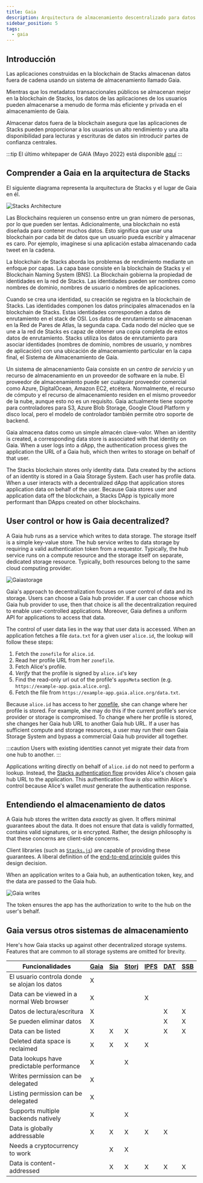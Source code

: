 ```yaml
---
title: Gaia
description: Arquitectura de almacenamiento descentralizado para datos fuera de la cadena
sidebar_position: 5
tags:
  - gaia
---
```


## Introducción

Las aplicaciones construidas en la blockchain de Stacks almacenan datos fuera de cadena usando un sistema de almacenamiento llamado Gaia.

Mientras que los metadatos transaccionales públicos se almacenan mejor en la blockchain de Stacks, los datos de las aplicaciones de los usuarios pueden almacenarse a menudo de forma más eficiente y privada en el almacenamiento de Gaia.

Almacenar datos fuera de la blockchain asegura que las aplicaciones de Stacks pueden proporcionar a los usuarios un alto rendimiento y una alta disponibilidad para lecturas y escrituras de datos sin introducir partes de confianza centrales.

:::tip El último whitepaper de GAIA (Mayo 2022) está disponible [aquí](https://dev1-gaia-hub.s3.amazonaws.com/GAIA_Whitepaper.pdf) :::

## Comprender a Gaia en la arquitectura de Stacks

El siguiente diagrama representa la arquitectura de Stacks y el lugar de Gaia en él.

![Stacks Architecture](/img/architecture.png)

Las Blockchains requieren un consenso entre un gran número de personas, por lo que pueden ser lentas. Adicionalmente, una blockchain no está diseñada para contener muchos datos. Esto significa que usar una blockchain por cada bit de datos que un usuario pueda escribir y almacenar es caro. Por ejemplo, imagínese si una aplicación estaba almacenando cada tweet en la cadena.

La blockchain de Stacks aborda los problemas de rendimiento mediante un enfoque por capas. La capa base consiste en la blockchain de Stacks y el Blockchain Naming System (BNS). La Blockchain gobierna la propiedad de identidades en la red de Stacks. Las identidades pueden ser nombres como nombres de dominio, nombres de usuario o nombres de aplicaciones.

Cuando se crea una identidad, su creación se registra en la blockchain de Stacks. Las identidades componen los datos principales almacenados en la blockchain de Stacks. Estas identidades corresponden a datos de enrutamiento en el stack de OSI. Los datos de enrutamiento se almacenan en la Red de Pares de Atlas, la segunda capa. Cada nodo del núcleo que se une a la red de Stacks es capaz de obtener una copia completa de estos datos de enrutamiento. Stacks utiliza los datos de enrutamiento para asociar identidades (nombres de dominio, nombres de usuario, y nombres de aplicación) con una ubicación de almacenamiento particular en la capa final, el Sistema de Almacenamiento de Gaia.

Un sistema de almacenamiento Gaia consiste en un _centro de servicio_ y un recurso de almacenamiento en un proveedor de software en la nube. El proveedor de almacenamiento puede ser cualquier proveedor comercial como Azure, DigitalOcean, Amazon EC2, etcétera. Normalmente, el recurso de cómputo y el recurso de almacenamiento residen en el mismo proveedor de la nube, aunque esto no es un requisito. Gaia actualmente tiene soporte para controladores para S3, Azure Blob Storage, Google Cloud Platform y disco local, pero el modelo de controlador también permite otro soporte de backend.

Gaia almacena datos como un simple almacén clave-valor. When an identity is created, a corresponding data store is associated with that identity on Gaia. When a user logs into a dApp, the authentication process gives the application the URL of a Gaia hub, which then writes to storage on behalf of that user.

The Stacks blockchain stores only identity data. Data created by the actions of an identity is stored in a Gaia Storage System. Each user has profile data. When a user interacts with a decentralized dApp that application stores application data on behalf of the user. Because Gaia stores user and application data off the blockchain, a Stacks DApp is typically more performant than DApps created on other blockchains.

## User control or how is Gaia decentralized?

A Gaia hub runs as a service which writes to data storage. The storage itself is a simple key-value store. The hub service writes to data storage by requiring a valid authentication token from a requestor. Typically, the hub service runs on a compute resource and the storage itself on separate, dedicated storage resource. Typically, both resources belong to the same cloud computing provider.

![Gaiastorage](/img/gaia-storage.png)

Gaia's approach to decentralization focuses on user control of data and its storage. Users can choose a Gaia hub provider. If a user can choose which Gaia hub provider to use, then that choice is all the decentralization required to enable user-controlled applications. Moreover, Gaia defines a uniform API for applications to access that data.

The control of user data lies in the way that user data is accessed. When an application fetches a file `data.txt` for a given user `alice.id`, the lookup will follow these steps:

1. Fetch the `zonefile` for `alice.id`.
2. Read her profile URL from her `zonefile`.
3. Fetch Alice's profile.
4. _Verify_ that the profile is signed by `alice.id`'s key
5. Find the read-only url out of the profile's `appsMeta` section (e.g. `https://example-app.gaia.alice.org`).
6. Fetch the file from `https://example-app.gaia.alice.org/data.txt`.

Because `alice.id` has access to her [zonefile](https://docs.stacks.co/references/bns-contract#name-update), she can change where her profile is stored. For example, she may do this if the current profile's service provider or storage is compromised. To change where her profile is stored, she changes her Gaia hub URL to another Gaia hub URL. If a user has sufficient compute and storage resources, a user may run their own Gaia Storage System and bypass a commercial Gaia hub provider all together.

:::caution
Users with existing identities cannot yet migrate their data from one hub to another.
:::

Applications writing directly on behalf of `alice.id` do not need to perform a lookup. Instead, the [Stacks authentication flow](https://stacks.js.org) provides Alice's chosen gaia hub URL to the application. This authentication flow _is also_ within Alice's control because Alice's wallet _must_ generate the authentication response.

## Entendiendo el almacenamiento de datos

A Gaia hub stores the written data _exactly_ as given. It offers minimal guarantees about the data. It does not ensure that data is validly formatted, contains valid signatures, or is encrypted. Rather, the design philosophy is that these concerns are client-side concerns.

Client libraries (such as [`Stacks.js`](https://stacks.js.org/)) are capable of providing these guarantees. A liberal definition of the [end-to-end principle](https://en.wikipedia.org/wiki/End-to-end_principle) guides this design decision.

When an application writes to a Gaia hub, an authentication token, key, and the data are passed to the Gaia hub.

![Gaia writes](/img/gaia-writes.png)

The token ensures the app has the authorization to write to the hub on the user's behalf.

## Gaia versus otros sistemas de almacenamiento

Here's how Gaia stacks up against other decentralized storage systems. Features that are common to all storage systems are omitted for brevity.

| Funcionalidades                               | [Gaia](https://github.com/stacks-network/gaia) | [Sia](https://sia.tech/) | [Storj](https://storj.io/) | [IPFS](https://ipfs.io/) | [DAT](https://datproject.org/) | [SSB](https://www.scuttlebutt.nz/) |
| --------------------------------------------- | ---------------------------------------------- | ------------------------ | -------------------------- | ------------------------ | ------------------------------ | ---------------------------------- |
| El usuario controla donde se alojan los datos | X                                              |                          |                            |                          |                                |                                    |
| Data can be viewed in a normal Web browser    | X                                              |                          |                            | X                        |                                |                                    |
| Datos de lectura/escritura                    | X                                              |                          |                            |                          | X                              | X                                  |
| Se pueden eliminar datos                      | X                                              |                          |                            |                          | X                              | X                                  |
| Data can be listed                            | X                                              | X                        | X                          |                          | X                              | X                                  |
| Deleted data space is reclaimed               | X                                              | X                        | X                          | X                        |                                |                                    |
| Data lookups have predictable performance     | X                                              |                          | X                          |                          |                                |                                    |
| Writes permission can be delegated            | X                                              |                          |                            |                          |                                |                                    |
| Listing permission can be delegated           | X                                              |                          |                            |                          |                                |                                    |
| Supports multiple backends natively           | X                                              |                          | X                          |                          |                                |                                    |
| Data is globally addressable                  | X                                              | X                        | X                          | X                        | X                              |                                    |
| Needs a cryptocurrency to work                |                                                | X                        | X                          |                          |                                |                                    |
| Data is content-addressed                     |                                                | X                        | X                          | X                        | X                              | X                                  |
